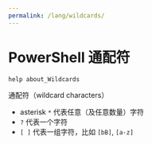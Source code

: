```yaml
---
permalink: /lang/wildcards/
---
```


# PowerShell 通配符

```powershell
help about_Wildcards
```

通配符（wildcard characters）

- asterisk `*` 代表任意（及任意数量）字符
- `?` 代表一个字符
- `[ ]` 代表一组字符，比如 `[bB]`, `[a-z]`

